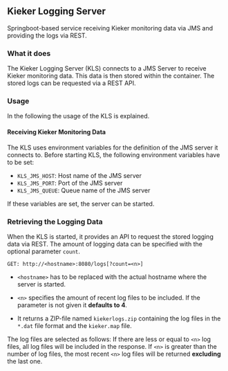 ## Kieker Logging Server
Springboot-based service receiving Kieker monitoring data via JMS and providing the logs via REST.

### What it does

The Kieker Logging Server (KLS) connects to a JMS Server to receive Kieker monitoring data.
This data is then stored within the container.
The stored logs can be requested via a REST API.

### Usage

In the following the usage of the KLS is explained.

#### Receiving Kieker Monitoring Data
The KLS uses environment variables for the definition of the JMS server it connects to.
Before starting KLS, the following environment variables have to be set:
* `KLS_JMS_HOST`: Host name of the JMS server
* `KLS_JMS_PORT`: Port of the JMS server
* `KLS_JMS_QUEUE`: Queue name of the JMS server

If these variables are set, the server can be started.

### Retrieving the Logging Data
When the KLS is started, it provides an API to request the stored logging data via REST.
The amount of logging data can be specified with the optional parameter `count`.

`GET: http://<hostname>:8080/logs[?count=<n>]`
* `<hostname>` has to be replaced with the actual hostname where the server is started.
* `<n>` specifies the amount of recent log files to be included. If the parameter is not given it **defaults to 4**.

* It returns a ZIP-file named `kiekerlogs.zip` containing the log files in the `*.dat` file format and the `kieker.map` file.

The log files are selected as follows:
If there are less or equal to `<n>` log files, all log files will be included in the response. If `<n>` is greater than the number of log files, the most recent `<n>` log files will be returned **excluding** the last one.
